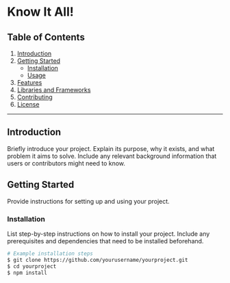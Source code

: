 # Know It All!

## Table of Contents
1. [Introduction](#introduction)
2. [Getting Started](#getting-started)
    - [Installation](#installation)
    - [Usage](#usage)
3. [Features](#features)
4. [Libraries and Frameworks](#libraries-and-frameworks)
5. [Contributing](#contributing)
6. [License](#license)

---

## Introduction <a name="introduction"></a>

Briefly introduce your project. Explain its purpose, why it exists, and what problem it aims to solve. Include any relevant background information that users or contributors might need to know.

## Getting Started <a name="getting-started"></a>

Provide instructions for setting up and using your project.

### Installation <a name="installation"></a>

List step-by-step instructions on how to install your project. Include any prerequisites and dependencies that need to be installed beforehand.

```bash
# Example installation steps
$ git clone https://github.com/yourusername/yourproject.git
$ cd yourproject
$ npm install
